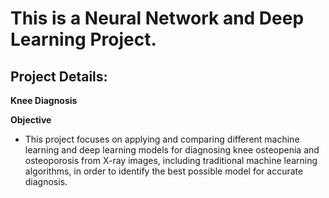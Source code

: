 # This is a Neural Network and Deep Learning Project.

## Project Details:

**Knee Diagnosis** 

**Objective**
- This project focuses on applying and comparing different machine learning and deep learning
models for diagnosing knee osteopenia and osteoporosis from X-ray images, including
traditional machine learning algorithms, in order to identify the best possible model for accurate
diagnosis.
